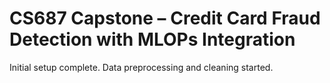 # CS687 Capstone – Credit Card Fraud Detection with MLOPs Integration

Initial setup complete. Data preprocessing and cleaning started.
